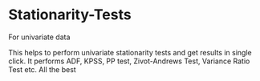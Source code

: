 # Stationarity-Tests
For univariate data

 This helps to perform univariate stationarity tests and get results in single click. It performs ADF, KPSS, PP test, Zivot-Andrews Test, Variance Ratio Test etc. All the best
